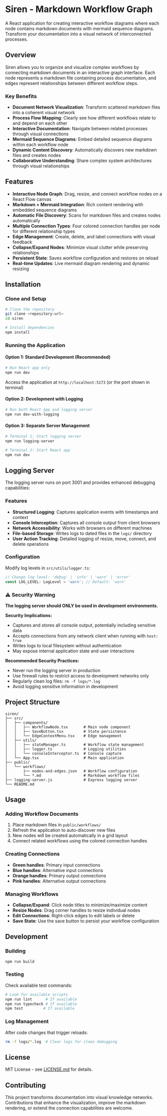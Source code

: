 # Siren - Markdown Workflow Graph
 
A React application for creating interactive workflow diagrams where each node contains markdown documents with mermaid sequence diagrams. Transform your documentation into a visual network of interconnected processes.

## Overview

Siren allows you to organize and visualize complex workflows by connecting markdown documents in an interactive graph interface. Each node represents a markdown file containing process documentation, and edges represent relationships between different workflow steps.

### Key Benefits

- **Document Network Visualization**: Transform scattered markdown files into a coherent visual network
- **Process Flow Mapping**: Clearly see how different workflows relate to and depend on each other
- **Interactive Documentation**: Navigate between related processes through visual connections
- **Mermaid Sequence Diagrams**: Embed detailed sequence diagrams within each workflow node
- **Dynamic Content Discovery**: Automatically discovers new markdown files and creates nodes
- **Collaborative Understanding**: Share complex system architectures through visual relationships

## Features

- **Interactive Node Graph**: Drag, resize, and connect workflow nodes on a React Flow canvas
- **Markdown + Mermaid Integration**: Rich content rendering with embedded sequence diagrams
- **Automatic File Discovery**: Scans for markdown files and creates nodes automatically
- **Multiple Connection Types**: Four colored connection handles per node for different relationship types
- **Edge Management**: Create, delete, and label connections with visual feedback
- **Collapse/Expand Nodes**: Minimize visual clutter while preserving relationships
- **Persistent State**: Saves workflow configuration and restores on reload
- **Real-time Updates**: Live mermaid diagram rendering and dynamic resizing

## Installation

### Clone and Setup

```bash
# Clone the repository
git clone <repository-url>
cd siren

# Install dependencies
npm install
```

### Running the Application

#### Option 1: Standard Development (Recommended)
```bash
# Run React app only
npm run dev
```
Access the application at `http://localhost:5173` (or the port shown in terminal)

#### Option 2: Development with Logging
```bash
# Run both React app and logging server
npm run dev-with-logging
```

#### Option 3: Separate Server Management
```bash
# Terminal 1: Start logging server
npm run logging-server

# Terminal 2: Start React app
npm run dev
```

## Logging Server

The logging server runs on port 3001 and provides enhanced debugging capabilities:

### Features
- **Structured Logging**: Captures application events with timestamps and context
- **Console Interception**: Captures all console output from client browsers
- **Network Accessibility**: Works with browsers on different machines
- **File-based Storage**: Writes logs to dated files in the `logs/` directory
- **User Action Tracking**: Detailed logging of resize, move, connect, and delete operations

### Configuration
Modify log levels in `src/utils/logger.ts`:
```typescript
// Change log level: 'debug' | 'info' | 'warn' | 'error'
const LOG_LEVEL: LogLevel = 'warn'; // Default: 'warn'
```

### ⚠️ Security Warning

**The logging server should ONLY be used in development environments.**

**Security Implications:**
- Captures and stores all console output, potentially including sensitive data
- Accepts connections from any network client when running with `host: true`
- Writes logs to local filesystem without authentication
- May expose internal application state and user interactions

**Recommended Security Practices:**
- Never run the logging server in production
- Use firewall rules to restrict access to development networks only
- Regularly clean log files: `rm -f logs/*.log`
- Avoid logging sensitive information in development

## Project Structure

```
siren/
├── src/
│   ├── components/
│   │   ├── WorkflowNode.tsx       # Main node component
│   │   ├── SaveButton.tsx         # State persistence
│   │   └── EdgeContextMenu.tsx    # Edge management
│   ├── utils/
│   │   ├── stateManager.ts        # Workflow state management
│   │   ├── logger.ts              # Logging utilities
│   │   └── consoleInterceptor.ts  # Console capture
│   └── App.tsx                    # Main application
├── public/
│   └── workflows/
│       ├── nodes-and-edges.json   # Workflow configuration
│       └── *.md                   # Markdown workflow files
├── logging-server.js              # Express logging server
└── README.md
```

## Usage

### Adding Workflow Documents

1. Place markdown files in `public/workflows/`
2. Refresh the application to auto-discover new files
3. New nodes will be created automatically in a grid layout
4. Connect related workflows using the colored connection handles

### Creating Connections

- **Green handles**: Primary input connections
- **Blue handles**: Alternative input connections  
- **Orange handles**: Primary output connections
- **Pink handles**: Alternative output connections

### Managing Workflows

- **Collapse/Expand**: Click node titles to minimize/maximize content
- **Resize Nodes**: Drag corner handles to resize individual nodes
- **Edit Connections**: Right-click edges to edit labels or delete
- **Save State**: Use the save button to persist your workflow configuration

## Development

### Building
```bash
npm run build
```

### Testing
Check available test commands:
```bash
# Look for available scripts
npm run lint      # If available
npm run typecheck # If available
npm test         # If available
```

### Log Management
After code changes that trigger reloads:
```bash
rm -f logs/*.log  # Clear logs for clean debugging
```

## License

MIT License - see [LICENSE.md](LICENSE.md) for details.

## Contributing

This project transforms documentation into visual knowledge networks. Contributions that enhance the visualization, improve the markdown rendering, or extend the connection capabilities are welcome.